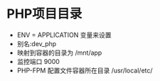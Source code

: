 # PHP项目目录
* ENV = APPLICATION 变量来设置
* 别名:dev_php
* 映射到容器的目录为 /mnt/app
* 监控端口 9000
* PHP-FPM 配置文件容器所在目录 /usr/local/etc/